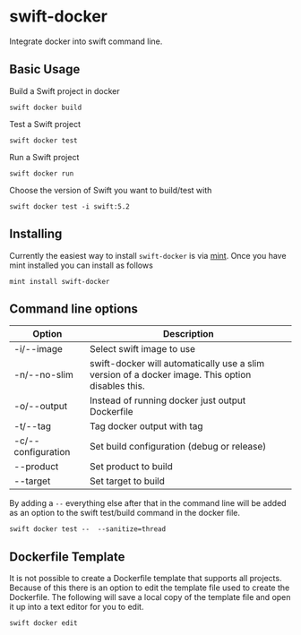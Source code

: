 # swift-docker

Integrate docker into swift command line.

## Basic Usage

Build a Swift project in docker
```
swift docker build
```
Test a Swift project
```
swift docker test
```
Run a Swift project
```
swift docker run
```
Choose the version of Swift you want to build/test with
```
swift docker test -i swift:5.2
```

## Installing

Currently the easiest way to install `swift-docker` is via [mint](https://github.com/yonaskolb/Mint). Once you have mint installed you can install as follows
```
mint install swift-docker
```

## Command line options

| Option | Description |
|---|---|
| -i/--image | Select swift image to use |
| -n/--no-slim | swift-docker will automatically use a slim version of a docker image. This option disables this. |
| -o/--output | Instead of running docker just output Dockerfile |
| -t/--tag | Tag docker output with tag |
| -c/--configuration | Set build configuration (debug or release) |
| --product | Set product to build |
| --target | Set target to build |

By adding a `--` everything else after that in the command line will be added as an option to the swift test/build command in the docker file.
```
swift docker test --  --sanitize=thread
```

## Dockerfile Template

It is not possible to create a Dockerfile template that supports all projects. Because of this there is an option to edit the template file used to create the Dockerfile. The following will save a local copy of the template file and open it up into a text editor for you to edit.  
```
swift docker edit
```

